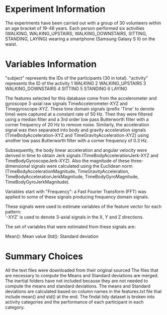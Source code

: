 Experiment Information
=================
The experiments have been carried out with a group of 30 volunteers within an age bracket of 19-48 years. Each person performed six activities (WALKING, WALKING_UPSTAIRS, WALKING_DOWNSTAIRS, SITTING, STANDING, LAYING) wearing a smartphone (Samsung Galaxy S II) on the waist.

Variables Information 
=================
"subject" represents the IDs of the participants (30 in total).
"activity" represents the ID of the activity
1 WALKING
2 WALKING_UPSTAIRS
3 WALKING_DOWNSTAIRS
4 SITTING
5 STANDING
6 LAYING

The features selected for this database come from the accelerometer and gyroscope 3-axial raw signals TimeAccelerometer-XYZ and Timegyroscope-XYZ. These time domain signals (prefix 'Time' to denote time) were captured at a constant rate of 50 Hz. Then they were filtered using a median filter and a 3rd order low pass Butterworth filter with a corner frequency of 20 Hz to remove noise. Similarly, the acceleration signal was then separated into body and gravity acceleration signals (TimeBodyAcceleration-XYZ and TimeGravityAcceleration-XYZ) using another low pass Butterworth filter with a corner frequency of 0.3 Hz. 

Subsequently, the body linear acceleration and angular velocity were derived in time to obtain Jerk signals (TimeBodyAccelerationJerk-XYZ and TimeBodyGyroscopeJerk-XYZ). Also the magnitude of these three-dimensional signals were calculated using the Euclidean norm (TimeBodyAccelerationMagnitude, TimeGravityAcceleration, TimeBodyAccelerationJerkMagnitude, TimeBodyGyroMagnitude, TimeBodyGyroJerkMagnitude). 

Variables start with "Frequency": a Fast Fourier Transform (FFT) was applied to some of these signals producing frequency domain signals. 

These signals were used to estimate variables of the feature vector for each pattern:  
'-XYZ' is used to denote 3-axial signals in the X, Y and Z directions.

The set of variables that were estimated from these signals are: 

Mean(): Mean value
Std(): Standard deviation


Summary Choices
=================
All the text files were downloaded from their original sourced 
The files that are necessary to compute the Means and Standard deviations are merged. 
The inertial folders have not included because they are not needed to compute the means and standard deviations.
The means and Standard deviations are calculated based on column names in the features.txt file that include mean() and std() at the end. 
The findal tidy dataset is broken into activity categories and the performance of each participant in each category. 



